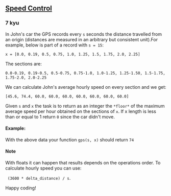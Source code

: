 <h2><a href=https://www.codewars.com/kata/56484848ba95170a8000004d/train/javascript target="_blank">Speed Control</a></h2><h3>7 kyu</h3><p>In John's car the GPS records every <code>s</code> seconds the distance travelled from an origin (distances are measured in an arbitrary but consistent unit).For example, below is part of a record with <code>s = 15</code>:</p><pre><code>x = [0.0, 0.19, 0.5, 0.75, 1.0, 1.25, 1.5, 1.75, 2.0, 2.25]</code></pre><p>The sections are:</p><pre><code>0.0-0.19, 0.19-0.5, 0.5-0.75, 0.75-1.0, 1.0-1.25, 1.25-1.50, 1.5-1.75, 1.75-2.0, 2.0-2.25</code></pre><p>We can calculate John's average hourly speed on every section and we get:</p><pre><code>[45.6, 74.4, 60.0, 60.0, 60.0, 60.0, 60.0, 60.0, 60.0]</code></pre><p>Given <code>s</code> and <code>x</code> the task is to return as an integer the <code>*floor*</code> of the maximum average speed per hour obtained on the sections of <code>x</code>. If x length is less than or equal to 1 return <code>0</code> since the car didn't move.</p><h4 id="example">Example:</h4><p>With the above data your function <code>gps(s, x)</code> should return <code>74</code></p><h4 id="note">Note</h4><p>With floats it can happen that results depends on the operations order. To calculate hourly speed you can use: </p><p><code> (3600 * delta_distance) / s</code>.</p><p>Happy coding!</p>